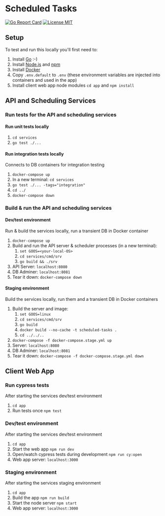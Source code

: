 # Scheduled Tasks
[![Go Report Card](https://goreportcard.com/badge/github.com/benjohns1/scheduled-tasks/services)](https://goreportcard.com/report/github.com/benjohns1/scheduled-tasks/services)
[![License MIT](https://img.shields.io/badge/license-MIT-lightgrey.svg?style=flat)](LICENSE)
## Setup
To test and run this locally you'll first need to:
1. Install [Go](https://golang.org/) :-)
2. Install [Node.js](https://nodejs.org/) and [npm](https://www.npmjs.com/)
3. Install [Docker](https://www.docker.com/products/docker-desktop)
4. Copy `.env.default` to `.env` (these environment variables are injected into containers and used in the app)
5. Install client web app node modules `cd app` and `npm install`

## API and Scheduling Services
### Run tests for the API and scheduling services
#### Run unit tests locally
1. `cd services`
2. `go test ./...`

#### Run integration tests locally
Connects to DB containers for integration testing
1. `docker-compose up`
2. In a new terminal: `cd services`
3. `go test ./... -tags="integration"`
4. `cd ../`
5. `docker-compose down`

### Build & run the API and scheduling services

#### Dev/test environment
Run & build the services locally, run a transient DB in Docker container
1. `docker-compose up`
2. Build and run the API server & scheduler processes (in a new terminal):
   1. `set GOOS=<your-local-OS>`
   2. `cd services/cmd/srv`
   3. `go build && ./srv`
3. API Server: `localhost:8080`
4. DB Adminer: `localhost:8081`
5. Tear it down: `docker-compose down`

#### Staging environment
Build the services locally, run them and a transient DB in Docker containers
1. Build the server and image:
   1. `set GOOS=linux`
   2. `cd services/cmd/srv`
   4. `go build`
   5. `docker build --no-cache -t scheduled-tasks .`
   9. `cd ../../..`
2. `docker-compose -f docker-compose.stage.yml up`
3. Server: `localhost:8080`
4. DB Adminer: `localhost:8081`
5. Tear it down: `docker-compose -f docker-compose.stage.yml down`

## Client Web App
### Run cypress tests
After starting the services dev/test environment
1. `cd app`
3. Run tests once `npm test`

### Dev/test environment
After starting the services dev/test environment
1. `cd app`
2. Start the web app `npm run dev`
3. Open/watch cypress tests during development `npm run cy:open`
4. Web app server: `localhost:3000`

### Staging environment
After starting the services staging environment
1. `cd app`
2. Build the app `npm run build`
3. Start the node server `npm start`
4. Web app server: `localhost:3000`